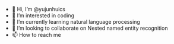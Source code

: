 - 👋 Hi, I’m @yujunhuics
- 👀 I’m interested in coding
- 🌱 I’m currently learning natural language processing
- 💞️ I’m looking to collaborate on Nested named entity recognition
- 📫 How to reach me 

<!---
    Master of Computer Science
--->
